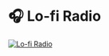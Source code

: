 # :headphones: Lo-fi Radio

[![Lo-fi Radio](https://img.youtube.com/vi/5qap5aO4i9A/0.jpg)](https://youtu.be/5qap5aO4i9A)
